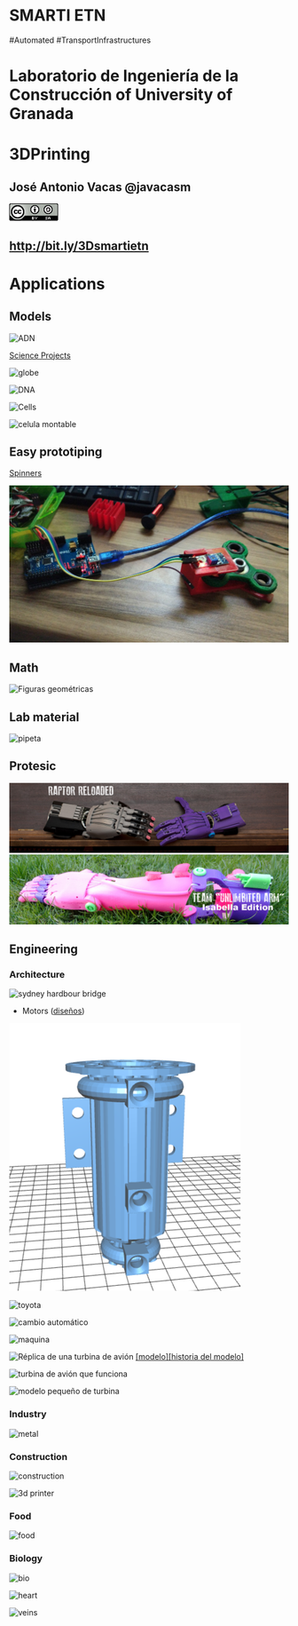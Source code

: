 # SMARTI ETN

#Automated #TransportInfrastructures

# Laboratorio de Ingeniería de la Construcción of University of Granada

# 3DPrinting

## José Antonio Vacas @javacasm

![CCbySA](images/CCbySQ_88x31.png)

## http://bit.ly/3Dsmartietn


# Applications



## Models

![ADN](https://cdn.thingiverse.com/renders/04/19/93/ee/b7/d2b5ca33bd970f64a6301fa75ae2eb22_preview_card.jpg)

[Science Projects](https://www.thingiverse.com/MakerBotLearning/collections/science-projects)

![globe](https://cdn.thingiverse.com/renders/30/e8/04/d6/6d/IMG_1895_Crop_preview_card.jpg)

![DNA](https://cdn.thingiverse.com/renders/b3/30/1e/02/f9/1a99206dd09823bf94f50f0091af27cb_preview_card.JPG)

![Cells](https://cdn.thingiverse.com/renders/cb/27/3c/11/fb/61d0922c1fe213079382f35dd90a4a82_preview_card.jpg)

![celula montable](https://thingiverse-production-new.s3.amazonaws.com/renders/31/87/51/87/f2/882eee1e76aaafc4e3609c0776acdadb_preview_featured.jpg)

## Easy prototiping

[Spinners](https://github.com/javacasm/Spinners)

![Spinners](https://github.com/javacasm/Spinners/raw/master/images/Montaje_testBench.jpg)


## Math

![Figuras geométricas](https://cdn.thingiverse.com/renders/ca/20/46/b6/76/SAM_0732_preview_card.JPG)

## Lab material

![pipeta](https://cdn.thingiverse.com/renders/d7/68/6a/35/52/IMG_1752_preview_card.jpg)


## Protesic

![enable](./images/NEWRELOADED.jpg)
![enable2](./images/ISABELLAARMteam.jpg)

## Engineering

### Architecture

![sydney hardbour bridge](https://c4.staticflickr.com/8/7369/9148811913_5e6288750d_n.jpg)

* Motors ([diseños](https://github.com/gNSortino/OSREngines))

![osrEngine](./images/OSREngine.png)

![toyota](http://thingiverse-production-new.s3.amazonaws.com/renders/09/c5/6c/6e/da/IMG_0848_preview_featured.JPG)

![cambio automático](http://thingiverse-production-new.s3.amazonaws.com/renders/50/f3/94/7d/20/IMG_0993_preview_featured.JPG)

![maquina](http://3dprint.com/wp-content/uploads/2015/04/test.png)


![Réplica de una turbina de avión](http://3dprint.com/wp-content/uploads/2014/10/jets1.jpg) [[modelo]](https://www.thingiverse.com/thing:392115)[[historia del modelo]](http://3dprint.com/17716/3d-printed-jet-engine/)

![turbina de avión que funciona](http://thingiverse-production-new.s3.amazonaws.com/renders/f5/fe/54/c3/53/Gerrys_Jet_Engine_preview_featured.jpg)

![modelo pequeño de turbina](http://3dprint.com/wp-content/uploads/2014/07/buildyourown5.gif)

### Industry


![metal](http://s3.amazonaws.com/dsg.files.app.content.prod/gereports/wp-content/uploads/2015/05/19165555/tumblr_inline_nolzl9v6GE1qzgziy_540.jpg)


### Construction

![construction](https://img.interempresas.net/fotos/1460571.jpeg)

![3d printer](https://ovacen.com/wp-content/uploads/2017/03/impresora-3d-hormigon.jpg)

### Food 

![food](https://portales.vilbo.com/files/uploads/images/Noticies/2017/02/barry-callebaut-printer3d-chocolate.jpg)

### Biology

![bio](https://impresiontresde.com/wp-content/uploads/2013/09/20130815-3D-Printing-Medical-Kidney.jpg)

![heart](https://files.cults3d.com/uploaders/33/illustration-file/4529ec82-8bc0-47b6-94a7-1093a6255161/Capture%20d%E2%80%99e%CC%81cran%202017-06-01%20a%CC%80%2011.18.33_large.png)

![veins](https://es.3dsystems.com/sites/default/files/styles/image_general_onethird_size/public/2017-01/3d-systems-healthcare-anatomical-model-heart-with-airway-hero_0.png?itok=q2jP5-6M)

